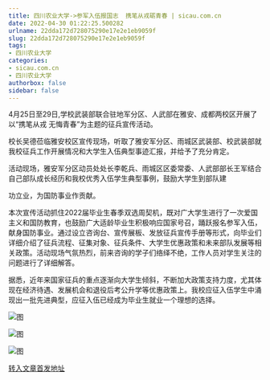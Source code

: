 ```yaml
---
title: 四川农业大学->参军入伍报国志  携笔从戎砺青春 | sicau.com.cn
date: 2022-04-30 01:22:25.500282
urlname: 22dda172d728075290e17e2e1eb9059f
slug: 22dda172d728075290e17e2e1eb9059f
tags: 
- 四川农业大学
categories:
- sicau.com.cn
- 四川农业大学
authorbox: false
sidebar: false
---
```

4月25日至29日,学校武装部联合驻地军分区、人武部在雅安、成都两校区开展了以“携笔从戎 无悔青春”为主题的征兵宣传活动。

校长吴德莅临雅安校区宣传现场，听取了雅安军分区、雨城区武装部、校武装部就我校征兵工作开展情况和大学生入伍典型事迹汇报，并给予了充分肯定。

活动现场，雅安军分区动员处处长李乾兵、雨城区区委常委、人武部部长王军结合自己部队成长经历和我校优秀入伍学生典型事例，鼓励大学生到部队建
<!--more-->
功立业，为国防事业作贡献。

本次宣传活动抓住2022届毕业生春季双选周契机，既对广大学生进行了一次爱国主义和国防教育，也鼓励广大适龄毕业生积极响应国家号召，踊跃报名参军入伍，献身国防事业。通过设立咨询台、宣传展板、发放征兵宣传手册等形式，向毕业们详细介绍了征兵流程、征集对象、征兵条件、大学生优惠政策和未来部队发展等相关政策。活动现场气氛热烈，前来咨询的学子们络绎不绝，工作人员对学生关注的问题进行了详细解答。

据悉，近年来国家征兵的重点逐渐向大学生倾斜，不断加大政策支持力度，尤其体现在经济待遇、发展机会和退役后考公升学等优惠政策上。我校应征入伍学生中涌现出一批先进典型，应征入伍已经成为毕业生就业一个理想的选择。

![图](https://news.sicau.edu.cn/__local/3/1B/65/B229AE049A9F7D297442488B63B_3FCFA1C9_F6373.png)

![图](https://news.sicau.edu.cn/__local/3/A2/CF/9EC911A257192DCCB8BCE288B5B_BEA06823_15FDF.png)

![图](https://news.sicau.edu.cn/__local/3/01/8E/4841B33B949D2CD08DE7426F2BF_0DA7B880_E7065.png)

[转入文章首发地址](https://news.sicau.edu.cn/info/1078/67580.htm)